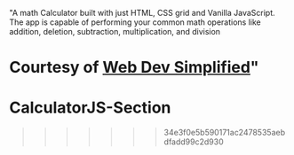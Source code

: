 "A math Calculator built with just HTML, CSS grid and Vanilla JavaScript. The app is capable of performing your common math operations like addition, deletion, subtraction, multiplication, and division

Courtesy of [Web Dev Simplified](https://github.com/WebDevSimplified)"
=======
# CalculatorJS-Section
>>>>>>> 34e3f0e5b590171ac2478535aebdfadd99c2d930
